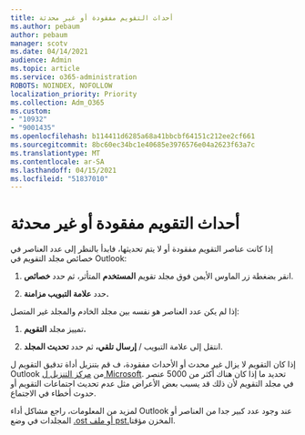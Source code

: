 ```yaml
---
title: أحداث التقويم مفقودة أو غير محدثة
ms.author: pebaum
author: pebaum
manager: scotv
ms.date: 04/14/2021
audience: Admin
ms.topic: article
ms.service: o365-administration
ROBOTS: NOINDEX, NOFOLLOW
localization_priority: Priority
ms.collection: Adm_O365
ms.custom:
- "10932"
- "9001435"
ms.openlocfilehash: b114411d6285a68a41bbcbf64151c212ee2cf661
ms.sourcegitcommit: 8bc60ec34bc1e40685e3976576e04a2623f63a7c
ms.translationtype: MT
ms.contentlocale: ar-SA
ms.lasthandoff: 04/15/2021
ms.locfileid: "51837010"
---
```

# <a name="calendar-events-missing-or-not-updating"></a>أحداث التقويم مفقودة أو غير محدثة

إذا كانت عناصر التقويم مفقودة أو لا يتم تحديثها، فابدأ بالنظر إلى عدد العناصر في خصائص مجلد التقويم في Outlook: 

1. انقر بضغطة زر الماوس الأيمن فوق مجلد تقويم **المستخدم** المتأثر، ثم حدد **خصائص**.

1. حدد **علامة التبويب مزامنة.**

إذا لم يكن عدد العناصر هو نفسه بين مجلد الخادم والمجلد غير المتصل:

1.  تمييز مجلد **التقويم.**

1.  انتقل إلى علامة التبويب / **إرسال تلقي،** ثم حدد **تحديث المجلد**.

إذا كان التقويم لا يزال غير محدث أو الأحداث مفقودة، ف قم بتنزيل أداة تدقيق التقويم ل Outlook من [مركز التنزيل ل Microsoft](https://www.microsoft.com/download/details.aspx?id=28786). تحديد ما إذا كان هناك أكثر من 5000 عنصر في مجلد التقويم لأن ذلك قد يسبب بعض الأعراض مثل عدم تحديث اجتماعات التقويم أو حدوث أخطاء في الاجتماع. 

لمزيد من المعلومات، راجع مشاكل أداء Outlook عند وجود عدد كبير جدا من العناصر أو المجلدات في وضع [.ost أو ملف pst.](https://docs.microsoft.com/outlook/troubleshoot/performance/performance-issues-if-too-many-items-or-folders)المخزن مؤقتا.
